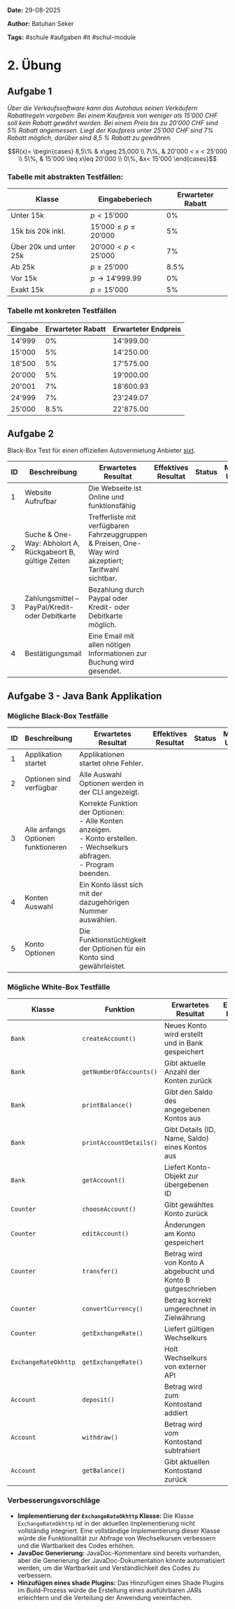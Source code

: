 
**Date:** 29-08-2025

**Author:** Batuhan Seker

**Tags:** #schule #aufgaben #it #schul-module 
# 2. Übung

## Aufgabe 1

_Über die Verkaufssoftware kann das Autohaus seinen Verkäufern Rabattregeln vorgeben: Bei einem Kaufpreis von weniger als 15’000 CHF soll kein Rabatt gewährt werden. Bei einem Preis bis zu 20’000 CHF sind 5% Rabatt angemessen. Liegt der Kaufpreis unter 25’000 CHF sind 7% Rabatt möglich, darüber sind 8,5 % Rabatt zu gewähren._

```math
R(x)= \begin{cases}
8,5\%  &  x\geq 25,000 \\
7\%,  & 20'000 < x < 25'000 \\
5\%, &  15'000 \leq x\leq 20'000 \\
0\%,  &x< 15'000  
\end{cases}
```

### Tabelle mit abstrakten Testfällen:

| **Klasse**             | **Eingabeberiech**          | **Erwarteter Rabatt** |
| ---------------------- | --------------------------- | --------------------- |
| Unter 15k              | $p < 15'000$                | 0%                    |
| 15k bis 20k inkl.      | $15'000 \leq p \leq 20'000$ | 5%                    |
| Über 20k und unter 25k | $20'000 < p < 25'000$       | 7%                    |
| Ab 25k                 | $p\geq 25'000$              | 8.5%                  |
| Vor 15k                | $p \to 14'999.99$           | 0%                    |
| Exakt 15k              | $p= 15'000$                 | 5%                    |

### Tabelle mt konkreten Testfällen

| **Eingabe** | **Erwarteter Rabatt** | **Erwarteter Endpreis** |
| ----------- | --------------------- | ----------------------- |
| 14'999      | 0%                    | 14'999.00               |
| 15'000      | 5%                    | 14'250.00               |
| 18'500      | 5%                    | 17'575.00               |
| 20'000      | 5%                    | 19'000.00               |
| 20'001      | 7%                    | 18'600.93               |
| 24'999      | 7%                    | 23'249.07               |
| 25'000      | 8.5%                  | 22'875.00               |

## Aufgabe 2

Black-Box Test für einen offiziellen Autovermietung Anbieter [sixt](sixt.ch).

| ID  | Beschreibung                                               | Erwartetes Resultat                                                                                  | Effektives Resultat | Status | Mögliche Ursache |
| --- | ---------------------------------------------------------- | ---------------------------------------------------------------------------------------------------- | ------------------- | ------ | ---------------- |
| 1   | Website Aufrufbar                                          | Die Webseite ist Online und funktionsfähig                                                           |                     |        |                  |
| 2   | Suche & One-Way: Abholort A, Rückgabeort B, gültige Zeiten | Trefferliste mit verfügbaren Fahrzeuggruppen & Preisen, One-Way wird akzeptiert; Tarifwahl sichtbar. |                     |        |                  |
| 3   | Zahlungsmittel – PayPal/Kredit- oder Debitkarte            | Bezahlung durch Paypal oder Kredit- oder Debitkarte möglich.                                         |                     |        |                  |
| 4   | Bestätigungsmail                                           | Eine Email mit allen nötigen Informationen zur Buchung wird gesendet.                                |                     |        |                  |

## Aufgabe 3 -  Java Bank Applikation

### Mögliche Black-Box Testfälle

| ID  | Beschreibung                       | Erwartetes Resultat                                                                                                               | Effektives Resultat | Status | Mögliche Ursache |
| --- | ---------------------------------- | --------------------------------------------------------------------------------------------------------------------------------- | ------------------- | ------ | ---------------- |
| 1   | Applikation startet                | Applikationen startet ohne Fehler.                                                                                                |                     |        |                  |
| 2   | Optionen sind verfügbar            | Alle Auswahl Optionen werden in der CLI angezeigt.                                                                                |                     |        |                  |
| 3   | Alle anfangs Optionen funktioneren | Korrekte Funktion der Optionen:<br>- Alle Konten anzeigen.<br>- Konto erstellen.<br>- Wechselkurs abfragen.<br>- Program beenden. |                     |        |                  |
| 4   | Konten Auswahl                     | Ein Konto lässt sich mit der dazugehörigen Nummer auswählen.                                                                      |                     |        |                  |
| 5   | Konto Optionen                     | Die Funktionstüchtigkeit der Optionen für ein Konto sind gewährleistet.                                                           |                     |        |                  |

### Mögliche White-Box Testfälle

| Klasse               | Funktion                | Erwartetes Resultat                                          | Effektives Resultat | Status | Mögliche Ursache                         |
| -------------------- | ----------------------- | ------------------------------------------------------------ | ------------------- | ------ | ---------------------------------------- |
| `Bank`               | `createAccount()`       | Neues Konto wird erstellt und in Bank gespeichert            |                     |        | Fehlerhafte Initialisierung              |
| `Bank`               | `getNumberOfAccounts()` | Gibt aktuelle Anzahl der Konten zurück                       |                     |        | Zähler nicht korrekt erhöht              |
| `Bank`               | `printBalance()`        | Gibt den Saldo des angegebenen Kontos aus                    |                     |        | Zugriff auf falsches Konto               |
| `Bank`               | `printAccountDetails()` | Gibt Details (ID, Name, Saldo) eines Kontos aus              |                     |        | Formatierungs-/NullPointer-Fehler        |
| `Bank`               | `getAccount()`          | Liefert Konto-Objekt zur übergebenen ID                      |                     |        | Konto nicht gefunden, falsche ID-Map     |
| `Counter`            | `chooseAccount()`       | Gibt gewähltes Konto zurück                                  |                     |        | Falscher Index / falsche ID              |
| `Counter`            | `editAccount()`         | Änderungen am Konto gespeichert                              |                     |        | Keine Persistenz / Validierungsfehler    |
| `Counter`            | `transfer()`            | Betrag wird von Konto A abgebucht und Konto B gutgeschrieben |                     |        | Negativbeträge oder Konten verwechselt   |
| `Counter`            | `convertCurrency()`     | Betrag korrekt umgerechnet in Zielwährung                    |                     |        | Fehlerhafte Umrechnungsformel            |
| `Counter`            | `getExchangeRate()`     | Liefert gültigen Wechselkurs                                 |                     |        | Netzwerk-/API-Fehler                     |
| `ExchangeRateOkhttp` | `getExchangeRate()`     | Holt Wechselkurs von externer API                            |                     |        | Verbindung oder Parsing fehlgeschlagen   |
| `Account`            | `deposit()`             | Betrag wird zum Kontostand addiert                           |                     |        | Negativbeträge nicht geprüft             |
| `Account`            | `withdraw()`            | Betrag wird vom Kontostand subtrahiert                       |                     |        | Keine Prüfung auf ausreichendes Guthaben |
| `Account`            | `getBalance()`          | Gibt aktuellen Kontostand zurück                             |                     |        | Falscher interner Saldo-Wert             |

### Verbesserungsvorschläge

- **Implementierung der `ExchangeRateOkhttp` Klasse:** Die Klasse `ExchangeRateOkhttp` ist in der aktuellen Implementierung nicht vollständig integriert. Eine vollständige Implementierung dieser Klasse würde die Funktionalität zur Abfrage von Wechselkursen verbessern und die Wartbarkeit des Codes erhöhen.
- **JavaDoc Generierung:** JavaDoc-Kommentare sind bereits vorhanden, aber die Generierung der JavaDoc-Dokumentation könnte automatisiert werden, um die Wartbarkeit und Verständlichkeit des Codes zu verbessern.
- **Hinzufügen eines shade Plugins:** Das Hinzufügen eines Shade Plugins im Build-Prozess würde die Erstellung eines ausführbaren JARs erleichtern und die Verteilung der Anwendung vereinfachen.